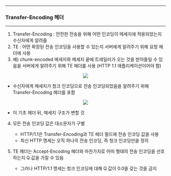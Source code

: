 -----
### Transfer-Encoding 헤더
-----
1. Transfer-Encoding : 안전한 전송을 위해 어떤 인코딩이 메세지에 적용되었는지 수신자에게 알려줌
2. TE : 어떤 확장된 전송 인코딩을 사용할 수 있는지 서버에게 알려주기 위해 요청 헤더에 사용
3. 예) chunk-encoded 메세지와 메세지 끝에 트레일러가 오는 것을 받아들일 수 있음을 서버에게 알려주기 위해 TE 헤더를 사용 (HTTP 1.1 애플리케이션이어야 함)
<div align="center">
<img src="https://github.com/user-attachments/assets/c742775e-399a-4dba-927d-659ab48e81d7">
</div>

   - 수신자에게 메세지가 청크 인코딩으로 전송 인코딩되었음을 알려주기 위해 Transfer-Encoding 헤더를 포함
<div align="center">
<img src="https://github.com/user-attachments/assets/dfd8606b-3490-4619-a9e2-dc60ea77b774">
</div>

   - 이 기초 헤더 뒤, 메세지 구조가 변할 것

4. 모든 전송 인코딩 값은 대소문자가 구별
   - HTTP/1.1은 Transfer-Encoding과 TE 헤더 필드에 전송 인코딩 값을 사용
   - 최신 HTTP 명세는 오직 하나의 전송 인코딩, 즉 청크 인코딩만을 정의

5. TE 헤더는 Accept-Encoding 헤더와 마찬가지로 어떠 형태의 전송 인코딩을 선호하는지 Q 값을 가질 수 있음
   - 그러나 HTTP/1.1 명세는 청크 인코딩에 대해 Q 값이 0.0을 갖는 것을 금지
